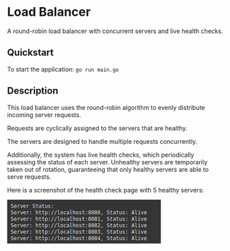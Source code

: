 # Load Balancer

A round-robin load balancer with concurrent servers and live health checks.

## Quickstart

To start the application: 
`go run main.go`

## Description

This load balancer uses the round-robin algorithm to evenly distribute incoming server requests.

Requests are cyclically assigned to the servers that are healthy.

The servers are designed to handle multiple requests concurrently.

Additionally, the system has live health checks, which periodically assessing the status of each server. Unhealthy servers are temporarily taken out of rotation, guaranteeing that only healthy servers are able to serve requests.

Here is a screenshot of the health check page with 5 healthy servers:

![Health Check](assets/healthcheck.png)


